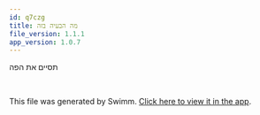 ```yaml
---
id: q7czg
title: מה הבעיה בזה
file_version: 1.1.1
app_version: 1.0.7
---
```


תסיים את הפה

<br/>

This file was generated by Swimm. [Click here to view it in the app](http://localhost:5001/repos/ls4DA2fLasmQuEbT4ipw/docs/q7czg).
